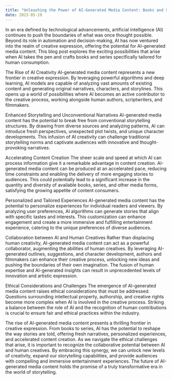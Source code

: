 ```yaml
---
title: "Unleashing the Power of AI-Generated Media Content: Books and Series Written by AI for Humans"
date: 2023-05-19
---
```

In an era defined by technological advancements, artificial intelligence (AI) continues to push the boundaries of what was once thought possible. Beyond its role in automation and decision-making, AI has now ventured into the realm of creative expression, offering the potential for AI-generated media content. This blog post explores the exciting possibilities that arise when AI takes the pen and crafts books and series specifically tailored for human consumption.

The Rise of AI Creativity
AI-generated media content represents a new frontier in creative expression. By leveraging powerful algorithms and deep learning, AI models are capable of analyzing vast amounts of existing content and generating original narratives, characters, and storylines. This opens up a world of possibilities where AI becomes an active contributor to the creative process, working alongside human authors, scriptwriters, and filmmakers.

Enhanced Storytelling and Unconventional Narratives
AI-generated media content has the potential to break free from conventional storytelling structures. By drawing from diverse sources and analyzing patterns, AI can introduce fresh perspectives, unexpected plot twists, and unique character developments. This infusion of AI creativity can challenge traditional storytelling norms and captivate audiences with innovative and thought-provoking narratives.

Accelerating Content Creation
The sheer scale and speed at which AI can process information give it a remarkable advantage in content creation. AI-generated media content can be produced at an accelerated pace, reducing time constraints and enabling the delivery of more engaging stories to audiences. This could potentially lead to a significant increase in the quantity and diversity of available books, series, and other media forms, satisfying the growing appetite of content consumers.

Personalized and Tailored Experiences
AI-generated media content has the potential to personalize experiences for individual readers and viewers. By analyzing user preferences, AI algorithms can generate stories that align with specific tastes and interests. This customization can enhance engagement and create a more immersive and fulfilling entertainment experience, catering to the unique preferences of diverse audiences.

Collaboration between AI and Human Creatives
Rather than displacing human creativity, AI-generated media content can act as a powerful collaborator, augmenting the abilities of human creatives. By leveraging AI-generated outlines, suggestions, and character development, authors and filmmakers can enhance their creative process, unlocking new ideas and pushing the boundaries of their own imagination. The fusion of human expertise and AI-generated insights can result in unprecedented levels of innovation and artistic expression.

Ethical Considerations and Challenges
The emergence of AI-generated media content raises ethical considerations that must be addressed. Questions surrounding intellectual property, authorship, and creative rights become more complex when AI is involved in the creative process. Striking a balance between the role of AI and the recognition of human contributions is crucial to ensure fair and ethical practices within the industry.

The rise of AI-generated media content presents a thrilling frontier in creative expression. From books to series, AI has the potential to reshape the way stories are told, offering fresh narratives, personalized experiences, and accelerated content creation. As we navigate the ethical challenges that arise, it is important to recognize the collaborative potential between AI and human creatives. By embracing this synergy, we can unlock new levels of creativity, expand our storytelling capabilities, and provide audiences with compelling and immersive entertainment experiences. The future of AI-generated media content holds the promise of a truly transformative era in the world of storytelling.